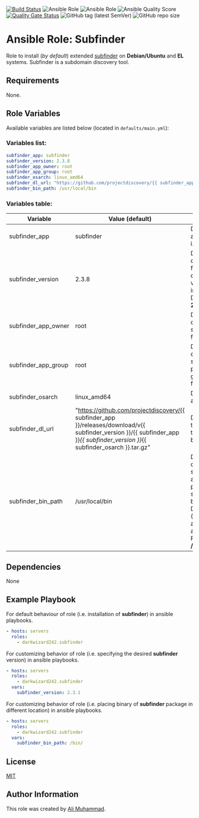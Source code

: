 [![Build Status](https://travis-ci.com/darkwizard242/ansible-role-subfinder.svg?branch=master)](https://travis-ci.com/darkwizard242/ansible-role-subfinder) ![Ansible Role](https://img.shields.io/ansible/role/47867?color=dark%20green%20) ![Ansible Role](https://img.shields.io/ansible/role/d/47867?label=role%20downloads) ![Ansible Quality Score](https://img.shields.io/ansible/quality/47867?label=ansible%20quality%20score) [![Quality Gate Status](https://sonarcloud.io/api/project_badges/measure?project=ansible-role-subfinder&metric=alert_status)](https://sonarcloud.io/dashboard?id=ansible-role-subfinder) ![GitHub tag (latest SemVer)](https://img.shields.io/github/tag/darkwizard242/ansible-role-subfinder?label=release) ![GitHub repo size](https://img.shields.io/github/repo-size/darkwizard242/ansible-role-subfinder?color=orange&style=flat-square)

# Ansible Role: Subfinder

Role to install (_by default_) extended [subfinder](https://github.com/projectdiscovery/subfinder) on **Debian/Ubuntu** and **EL** systems. Subfinder is a subdomain discovery tool.

## Requirements

None.

## Role Variables

Available variables are listed below (located in `defaults/main.yml`):

### Variables list:

```yaml
subfinder_app: subfinder
subfinder_version: 2.3.8
subfinder_app_owner: root
subfinder_app_group: root
subfinder_osarch: linux_amd64
subfinder_dl_url: "https://github.com/projectdiscovery/{{ subfinder_app }}/releases/download/v{{ subfinder_version }}/{{ subfinder_app }}_{{ subfinder_version }}_{{ subfinder_osarch }}.tar.gz"
subfinder_bin_path: /usr/local/bin
```

### Variables table:

Variable            | Value (default)                                                                                                                                                                  | Description
------------------- | -------------------------------------------------------------------------------------------------------------------------------------------------------------------------------- | -----------------------------------------------------------------------------------------------------------------------------------------------------------
subfinder_app       | subfinder                                                                                                                                                                        | Defines the app to install i.e. **subfinder**
subfinder_version   | 2.3.8                                                                                                                                                                            | Defined to dynamically fetch the desired version to install. Defaults to: **2.3.8**
subfinder_app_owner | root                                                                                                                                                                             | Defined to dynamically set the owner for the file..
subfinder_app_group | root                                                                                                                                                                             | Defined to dynamically set the primary group for the file.
subfinder_osarch    | linux_amd64                                                                                                                                                                      | Defines os architecture.
subfinder_dl_url    | "<https://github.com/projectdiscovery/{{> subfinder_app }}/releases/download/v{{ subfinder_version }}/{{ subfinder_app }}_{{ subfinder_version }}_{{ subfinder_osarch }}.tar.gz" | Defines URL to download the subfinder binary from.
subfinder_bin_path  | /usr/local/bin                                                                                                                                                                   | Defined to dynamically set the appropriate path to store subfinder binary into. Defaults to (as generally available on any user's PATH): **/usr/local/bin**

## Dependencies

None

## Example Playbook

For default behaviour of role (i.e. installation of **subfinder**) in ansible playbooks.

```yaml
- hosts: servers
  roles:
    - darkwizard242.subfinder
```

For customizing behavior of role (i.e. specifying the desired **subfinder** version) in ansible playbooks.

```yaml
- hosts: servers
  roles:
    - darkwizard242.subfinder
  vars:
    subfinder_version: 2.3.1
```

For customizing behavior of role (i.e. placing binary of **subfinder** package in different location) in ansible playbooks.

```yaml
- hosts: servers
  roles:
    - darkwizard242.subfinder
  vars:
    subfinder_bin_path: /bin/
```

## License

[MIT](https://github.com/darkwizard242/ansible-role-subfinder/blob/master/LICENSE)

## Author Information

This role was created by [Ali Muhammad](https://www.linkedin.com/in/ali-muhammad-759791130/).
